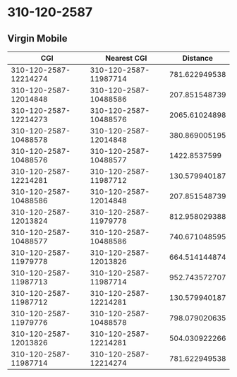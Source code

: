 # 310-120-2587
## Virgin Mobile


| CGI | Nearest CGI | Distance |
|-----|-------------|----------|
| 310-120-2587-12214274 | 310-120-2587-11987714 | 781.622949538 |
| 310-120-2587-12014848 | 310-120-2587-10488586 | 207.851548739 |
| 310-120-2587-12214273 | 310-120-2587-10488576 | 2065.61024898 |
| 310-120-2587-10488578 | 310-120-2587-12014848 | 380.869005195 |
| 310-120-2587-10488576 | 310-120-2587-10488577 | 1422.8537599 |
| 310-120-2587-12214281 | 310-120-2587-11987712 | 130.579940187 |
| 310-120-2587-10488586 | 310-120-2587-12014848 | 207.851548739 |
| 310-120-2587-12013824 | 310-120-2587-11979778 | 812.958029388 |
| 310-120-2587-10488577 | 310-120-2587-10488586 | 740.671048595 |
| 310-120-2587-11979778 | 310-120-2587-12013826 | 664.514144874 |
| 310-120-2587-11987713 | 310-120-2587-11987714 | 952.743572707 |
| 310-120-2587-11987712 | 310-120-2587-12214281 | 130.579940187 |
| 310-120-2587-11979776 | 310-120-2587-10488578 | 798.079020635 |
| 310-120-2587-12013826 | 310-120-2587-12214281 | 504.030922266 |
| 310-120-2587-11987714 | 310-120-2587-12214274 | 781.622949538 |
